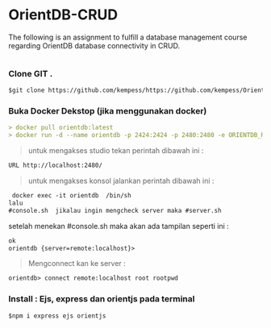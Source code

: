 # OrientDB-CRUD
The following is an assignment to fulfill a database management course regarding OrientDB database connectivity in CRUD.

```markdown
```

### Clone GIT .
```markdown
$git clone https://github.com/kempess/https://github.com/kempess/OrientDB-CRUD.git
```
### Buka Docker Dekstop (jika menggunakan docker)
```markdown
> docker pull orientdb:latest
> docker run -d --name orientdb -p 2424:2424 -p 2480:2480 -e ORIENTDB_ROOT_PASSWORD=rootpwd orientdb
```
> untuk mengakses studio tekan perintah dibawah ini :
 ```markdown
URL http://localhost:2480/
```
> untuk mengakses konsol jalankan perintah dibawah ini :
```markdown
 docker exec -it orientdb  /bin/sh
lalu
#console.sh  jikalau ingin mengcheck server maka #server.sh
```
setelah menekan #console.sh maka akan ada tampilan seperti ini :
```markdown
ok
orientdb {server=remote:localhost}>   
```
> Mengconnect kan ke server :
```markdown
orientdb> connect remote:localhost root rootpwd 
```



### Install : Ejs, express dan orientjs pada terminal
```markdown
$npm i express ejs orientjs 
```


